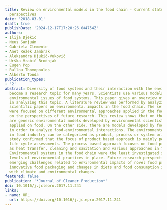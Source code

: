 ```yaml
---
title: Review on environmental models in the food chain - Current status and future
  perspectives
date: '2018-03-01'
draft: true
publishDate: '2024-12-17T17:20:26.084754Z'
authors:
- Ilija Djekic
- Neus Sanjuán
- Gabriela Clemente
- Anet Režek Jambrak
- Aleksandra Djukić-Vuković
- Urška Vrabič Brodnjak
- Eugen Pop
- Rallou Thomopoulos
- Alberto Tonda
publication_types:
- '2'
abstract: Diversity of food systems and their interaction with the environment has
  become a research topic for many years. Scientists use various models to explain
  environmental issues of food systems. This paper gives an overview of main streams
  in analyzing this topic. A literature review was performed by analyzing published
  scientific papers on environmental impacts in the food chain. The selection criteria
  were focused on different environmental approaches applied in the food chain and
  on the perspectives of future research. This review shows that on the one side there
  are generic environmental models developed by environmental scientists and as such
  applied on food. On the other side, there are models developed by food scientists
  in order to analyze food-environmental interactions. The environmental research
  in food industry can be categorized as product, process or system oriented. This
  study confirmed that the focus of product based approach is mainly performed through
  life-cycle assessments. The process based approach focuses on food processes such
  as heat transfer, cleaning and sanitation and various approaches in food waste management.
  Environmental systems in the food chain were the least investigated stream analyzing
  levels of environmental practices in place. Future research perspectives are the
  emerging challenges related to environmental impacts of novel food processing technologies,
  innovative food packaging and changes in diets and food consumption in connection
  with climate and environmental changes.
featured: false
publication: '*Journal of Cleaner Production*'
doi: 10.1016/j.jclepro.2017.11.241
links:
- name: URL
  url: https://doi.org/10.1016/j.jclepro.2017.11.241
---
```


